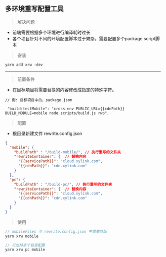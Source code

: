 ## 多环境重写配置工具

>  解决问题
- 前端需要根据多个环境进行编译耗时过长
- 各个项目针对不同的环境配置脚本过于繁杂，需要配置多个package script脚本

> 安装
```
yarn add xrw -dev
```

---
> 前置条件
- 在目标项目将需要替换的内容修改成指定的特殊字符。

```
// 例: 目标项目中的，package.json

 "build:testMobile": "cross-env PUBLIC_URL={{cdnPath}} BUILD_MODULE=mobile node scripts/build.js rwp",

```


> 配置
- 根目录新建文件 rewrite.config.json
```json
{
  "mobile": { 
    "buildPath" : "/build-mobile/", // 执行重写的文件夹
    "rewriteContainer": {  // 替换内容
      "{{servicePath}}": "cloud.xylink.com", 
      "{{cdnPath}}": "cdn.xylink.com"
    }
  },
  "pc": { 
    "buildPath" : "/build-pc/", // 执行重写的文件夹
    "rewriteContainer": {  // 替换内容
      "{{servicePath}}": "cloud.xylink.com", 
      "{{cdnPath}}": "cdn.xylink.com"
    }
  }
}
```

> 使用
```js
// mobileFiles 与 rewrite.config.json 中需要匹配
yarn xrw mobile 

// 可支持多个目录配置
yarn xrw pc mobile
```